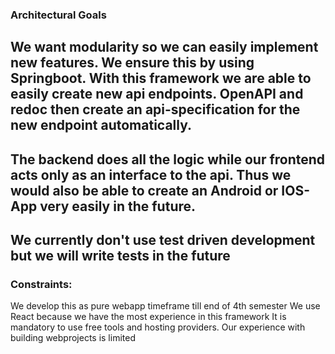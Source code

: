 ### Architectural Goals

## We want modularity so we can easily implement new features. We ensure this by using Springboot. With this framework we are able to easily create new api endpoints. OpenAPI and redoc then create an api-specification for the new endpoint automatically.

## The backend does all the logic while our frontend acts only as an interface to the api. Thus we would also be able to create an Android or IOS-App very easily in the future.
## We currently don't use test driven development but we will write tests in the future


### Constraints:

We develop this as pure webapp
timeframe till end of 4th semester
We use React because we have the most experience in this framework
It is mandatory to use free tools and hosting providers.
Our experience with building webprojects is limited

